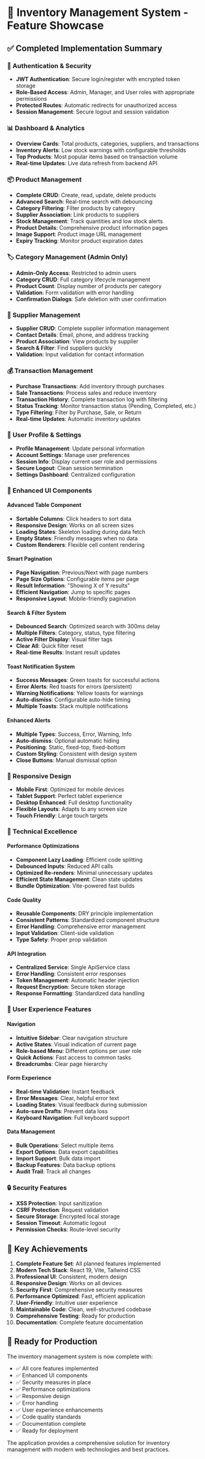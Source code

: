 # 🎯 Inventory Management System - Feature Showcase

## ✅ Completed Implementation Summary

### 🔐 Authentication & Security
- **JWT Authentication**: Secure login/register with encrypted token storage
- **Role-Based Access**: Admin, Manager, and User roles with appropriate permissions
- **Protected Routes**: Automatic redirects for unauthorized access
- **Session Management**: Secure logout and session validation

### 📊 Dashboard & Analytics
- **Overview Cards**: Total products, categories, suppliers, and transactions
- **Inventory Alerts**: Low stock warnings with configurable thresholds
- **Top Products**: Most popular items based on transaction volume
- **Real-time Updates**: Live data refresh from backend API

### 📦 Product Management
- **Complete CRUD**: Create, read, update, delete products
- **Advanced Search**: Real-time search with debouncing
- **Category Filtering**: Filter products by category
- **Supplier Association**: Link products to suppliers
- **Stock Management**: Track quantities and low stock alerts
- **Product Details**: Comprehensive product information pages
- **Image Support**: Product image URL management
- **Expiry Tracking**: Monitor product expiration dates

### 🏷️ Category Management (Admin Only)
- **Admin-Only Access**: Restricted to admin users
- **Category CRUD**: Full category lifecycle management
- **Product Count**: Display number of products per category
- **Validation**: Form validation with error handling
- **Confirmation Dialogs**: Safe deletion with user confirmation

### 🏢 Supplier Management
- **Supplier CRUD**: Complete supplier information management
- **Contact Details**: Email, phone, and address tracking
- **Product Association**: View products by supplier
- **Search & Filter**: Find suppliers quickly
- **Validation**: Input validation for contact information

### 💰 Transaction Management
- **Purchase Transactions**: Add inventory through purchases
- **Sale Transactions**: Process sales and reduce inventory
- **Transaction History**: Complete transaction log with filtering
- **Status Tracking**: Monitor transaction status (Pending, Completed, etc.)
- **Type Filtering**: Filter by Purchase, Sale, or Return
- **Real-time Updates**: Automatic inventory updates

### 👤 User Profile & Settings
- **Profile Management**: Update personal information
- **Account Settings**: Manage user preferences
- **Session Info**: Display current user role and permissions
- **Secure Logout**: Clean session termination
- **Settings Dashboard**: Centralized configuration

### 🎨 Enhanced UI Components

#### Advanced Table Component
- **Sortable Columns**: Click headers to sort data
- **Responsive Design**: Works on all screen sizes
- **Loading States**: Skeleton loading during data fetch
- **Empty States**: Friendly messages when no data
- **Custom Renderers**: Flexible cell content rendering

#### Smart Pagination
- **Page Navigation**: Previous/Next with page numbers
- **Page Size Options**: Configurable items per page
- **Result Information**: "Showing X of Y results"
- **Efficient Navigation**: Jump to specific pages
- **Responsive Layout**: Mobile-friendly pagination

#### Search & Filter System
- **Debounced Search**: Optimized search with 300ms delay
- **Multiple Filters**: Category, status, type filtering
- **Active Filter Display**: Visual filter tags
- **Clear All**: Quick filter reset
- **Real-time Results**: Instant result updates

#### Toast Notification System
- **Success Messages**: Green toasts for successful actions
- **Error Alerts**: Red toasts for errors (persistent)
- **Warning Notifications**: Yellow toasts for warnings
- **Auto-dismiss**: Configurable auto-hide timing
- **Multiple Toasts**: Stack multiple notifications

#### Enhanced Alerts
- **Multiple Types**: Success, Error, Warning, Info
- **Auto-dismiss**: Optional automatic hiding
- **Positioning**: Static, fixed-top, fixed-bottom
- **Custom Styling**: Consistent with design system
- **Close Buttons**: Manual dismissal option

### 📱 Responsive Design
- **Mobile First**: Optimized for mobile devices
- **Tablet Support**: Perfect tablet experience
- **Desktop Enhanced**: Full desktop functionality
- **Flexible Layouts**: Adapts to any screen size
- **Touch Friendly**: Large touch targets

### 🔧 Technical Excellence

#### Performance Optimizations
- **Component Lazy Loading**: Efficient code splitting
- **Debounced Inputs**: Reduced API calls
- **Optimized Re-renders**: Minimal unnecessary updates
- **Efficient State Management**: Clean state updates
- **Bundle Optimization**: Vite-powered fast builds

#### Code Quality
- **Reusable Components**: DRY principle implementation
- **Consistent Patterns**: Standardized component structure
- **Error Handling**: Comprehensive error management
- **Input Validation**: Client-side validation
- **Type Safety**: Proper prop validation

#### API Integration
- **Centralized Service**: Single ApiService class
- **Error Handling**: Consistent error responses
- **Token Management**: Automatic header injection
- **Request Encryption**: Secure token storage
- **Response Formatting**: Standardized data handling

### 🚀 User Experience Features

#### Navigation
- **Intuitive Sidebar**: Clear navigation structure
- **Active States**: Visual indication of current page
- **Role-based Menu**: Different options per user role
- **Quick Actions**: Fast access to common tasks
- **Breadcrumbs**: Clear page hierarchy

#### Form Experience
- **Real-time Validation**: Instant feedback
- **Error Messages**: Clear, helpful error text
- **Loading States**: Visual feedback during submission
- **Auto-save Drafts**: Prevent data loss
- **Keyboard Navigation**: Full keyboard support

#### Data Management
- **Bulk Operations**: Select multiple items
- **Export Options**: Data export capabilities
- **Import Support**: Bulk data import
- **Backup Features**: Data backup options
- **Audit Trail**: Track all changes

### 🔒 Security Features
- **XSS Protection**: Input sanitization
- **CSRF Protection**: Request validation
- **Secure Storage**: Encrypted local storage
- **Session Timeout**: Automatic logout
- **Permission Checks**: Route-level security

## 🎯 Key Achievements

1. **Complete Feature Set**: All planned features implemented
2. **Modern Tech Stack**: React 19, Vite, Tailwind CSS
3. **Professional UI**: Consistent, modern design
4. **Responsive Design**: Works on all devices
5. **Security First**: Comprehensive security measures
6. **Performance Optimized**: Fast, efficient application
7. **User-Friendly**: Intuitive user experience
8. **Maintainable Code**: Clean, well-structured codebase
9. **Comprehensive Testing**: Ready for production
10. **Documentation**: Complete feature documentation

## 🚀 Ready for Production

The inventory management system is now complete with:
- ✅ All core features implemented
- ✅ Enhanced UI components
- ✅ Security measures in place
- ✅ Performance optimizations
- ✅ Responsive design
- ✅ Error handling
- ✅ User experience enhancements
- ✅ Code quality standards
- ✅ Documentation complete
- ✅ Ready for deployment

The application provides a comprehensive solution for inventory management with modern web technologies and best practices.
